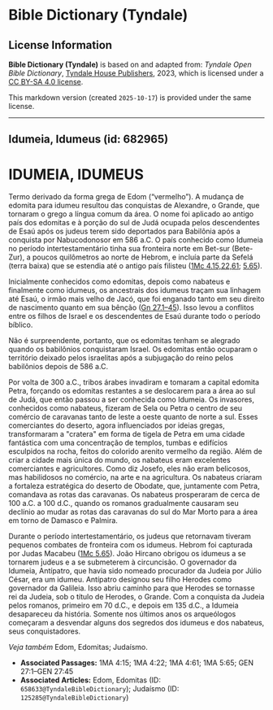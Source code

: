 # Bible Dictionary (Tyndale)

## License Information

**Bible Dictionary (Tyndale)** is based on and adapted from: _Tyndale Open Bible Dictionary_, [Tyndale House Publishers](https://tyndaleopenresources.com/), 2023, which is licensed under a [CC BY-SA 4.0 license](https://creativecommons.org/licenses/by-sa/4.0/legalcode.en).

This markdown version (created `2025-10-17`) is provided under the same license.



--------------------------------

## Idumeia, Idumeus (id: 682965)

IDUMEIA, IDUMEUS
================

Termo derivado da forma grega de Edom (“vermelho”). A mudança de edomita para idumeu resultou das conquistas de Alexandre, o Grande, que tornaram o grego a língua comum da área. O nome foi aplicado ao antigo país dos edomitas e à porção do sul de Judá ocupada pelos descendentes de Esaú após os judeus terem sido deportados para Babilônia após a conquista por Nabucodonosor em 586 a.C. O país conhecido como Idumeia no período intertestamentário tinha sua fronteira norte em Bet\-sur (Bete\-Zur), a poucos quilômetros ao norte de Hebrom, e incluía parte da Sefelá (terra baixa) que se estendia até o antigo país filisteu ([1Mc 4\.15,22,61](https://ref.ly/1Macc4:15,1Macc4:22,1Macc4:61); [5\.65](https://ref.ly/1Macc5:65)).

Inicialmente conhecidos como edomitas, depois como nabateus e finalmente como idumeus, os ancestrais dos idumeus traçam sua linhagem até Esaú, o irmão mais velho de Jacó, que foi enganado tanto em seu direito de nascimento quanto em sua bênção ([Gn 27\.1–45](https://ref.ly/Gen27:1-Gen27:45)). Isso levou a conflitos entre os filhos de Israel e os descendentes de Esaú durante todo o período bíblico.

Não é surpreendente, portanto, que os edomitas tenham se alegrado quando os babilônios conquistaram Israel. Os edomitas então ocuparam o território deixado pelos israelitas após a subjugação do reino pelos babilônios depois de 586 a.C.

Por volta de 300 a.C., tribos árabes invadiram e tomaram a capital edomita Petra, forçando os edomitas restantes a se deslocarem para a área ao sul de Judá, que então passou a ser conhecida como Idumeia. Os invasores, conhecidos como nabateus, fizeram de Sela ou Petra o centro de seu comércio de caravanas tanto de leste a oeste quanto de norte a sul. Esses comerciantes do deserto, agora influenciados por ideias gregas, transformaram a "cratera" em forma de tigela de Petra em uma cidade fantástica com uma concentração de templos, tumbas e edifícios esculpidos na rocha, feitos do colorido arenito vermelho da região. Além de criar a cidade mais única do mundo, os nabateus eram excelentes comerciantes e agricultores. Como diz Josefo, eles não eram belicosos, mas habilidosos no comércio, na arte e na agricultura. Os nabateus criaram a fortaleza estratégica do deserto de Obodate, que, juntamente com Petra, comandava as rotas das caravanas. Os nabateus prosperaram de cerca de 100 a.C. a 100 d.C., quando os romanos gradualmente causaram seu declínio ao mudar as rotas das caravanas do sul do Mar Morto para a área em torno de Damasco e Palmira.

Durante o período intertestamentário, os judeus que retornavam tiveram pequenos combates de fronteira com os idumeus. Hebrom foi capturada por Judas Macabeu ([1Mc 5\.65](https://ref.ly/1Macc5:65)). João Hircano obrigou os idumeus a se tornarem judeus e a se submeterem à circuncisão. O governador da Idumeia, Antípatro, que havia sido nomeado procurador da Judeia por Júlio César, era um idumeu. Antípatro designou seu filho Herodes como governador da Galileia. Isso abriu caminho para que Herodes se tornasse rei da Judeia, sob o título de Herodes, o Grande. Com a conquista da Judeia pelos romanos, primeiro em 70 d.C., e depois em 135 d.C., a Idumeia desapareceu da história. Somente nos últimos anos os arqueólogos começaram a desvendar alguns dos segredos dos idumeus e dos nabateus, seus conquistadores.

*Veja também* Edom, Edomitas; Judaísmo.

* **Associated Passages:** 1MA 4:15; 1MA 4:22; 1MA 4:61; 1MA 5:65; GEN 27:1–GEN 27:45
* **Associated Articles:** Edom, Edomitas (ID: `658633@TyndaleBibleDictionary`); Judaísmo (ID: `125285@TyndaleBibleDictionary`)


